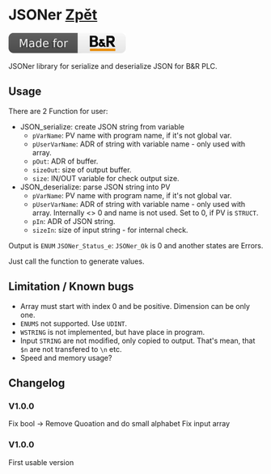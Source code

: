 # JSONer [Zpět](../README.md)

[![Made For B&R](https://github.com/hilch/BandR-badges/blob/main/Made-For-BrAutomation.svg)](https://www.br-automation.com)

JSONer library for serialize and deserialize JSON for B&R PLC.

## Usage

There are 2 Function for user:
- JSON_serialize: create JSON string from variable
  - `pVarName`: PV name with program name, if it's not global var.
  - `pUserVarName`: ADR of string with variable name - only used with array.
  - `pOut`: ADR of buffer.
  - `sizeOut`: size of output buffer.
  - `size`: IN/OUT variable for check output size.
- JSON_deserialize: parse JSON string into PV
  - `pVarName`: PV name with program name, if it's not global var.
  - `pUserVarName`: ADR of string with variable name - only used with array. Internally <> 0 and name is not used. Set to 0, if PV is `STRUCT`.
  - `pIn`: ADR of JSON string.
  - `sizeIn`: size of input string - for internal check.

Output is `ENUM` `JSONer_Status_e`: `JSONer_Ok` is 0 and another states are Errors.

Just call the function to generate values.

## Limitation / Known bugs

- Array must start with index 0 and be positive. Dimension can be only one. 
- `ENUMS` not supported. Use `UDINT`.
- `WSTRING` is not implemented, but have place in program.
- Input `STRING` are not modified, only copied to output. That's mean, that `$n` are not transfered to `\n` etc.
- Speed and memory usage?

## Changelog

### V1.0.0

Fix bool -> Remove Quoation and do small alphabet
Fix input array

### V1.0.0

First usable version
